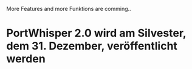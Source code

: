 More Features and more Funktions are comming..




# PortWhisper 2.0 wird am Silvester, dem 31. Dezember, veröffentlicht werden
